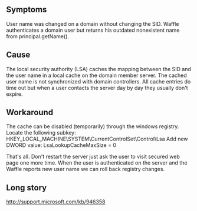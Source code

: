 Symptoms
--------
User name was changed on a domain without changing the SID.
Waffle authenticates a domain user but returns his outdated nonexistent name from principal.getName().

Cause
-----
The local security authority (LSA) caches the mapping between the SID and the user name in a local cache on the domain member server. 
The cached user name is not synchronized with domain controllers.
All cache entries do time out but when a user contacts the server day by day they usually don't expire.

Workaround
----------
The cache can be disabled (temporarily) through the windows registry.
Locate the following subkey:
HKEY_LOCAL_MACHINE\SYSTEM\CurrentControlSet\Control\Lsa 
Add new DWORD value:
LsaLookupCacheMaxSize = 0

That's all. Don't restart the server just ask the user to visit secured web page one more time.
When the user is authenticated on the server and the Waffle reports new user name we can roll back registry changes.

Long story
---------- 
http://support.microsoft.com/kb/946358
